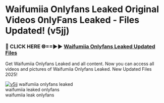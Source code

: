 # Waifumiia Onlyfans Leaked Original Videos 0nlyFans Leaked - Files Updated! (v5jj)

<h3>🔴 CLICK HERE 🌐==►► <a href="https://tinyurl.com/2jnfzry5" rel="nofollow">Waifumiia Onlyfans Leaked Updated Files</a></h3>

Get Waifumiia Onlyfans Leaked and all content. Now you can access all videos and pictures of Waifumiia Onlyfans Leaked. New Updated Files 2025!

[![v5jj](https://i.imgur.com/GyGTBgg.gif)](https://tinyurl.com/2jnfzry5)
waifumiia onlyfans leaked<br>
waifumiia leaked onlyfans<br>
waifumiia leak onlyfans